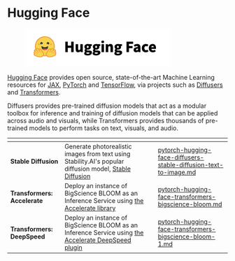 # Hugging Face

<figure><img src="../../../../../.gitbook/assets/image (42) (1) (2) (1).png" alt="The Hugging Face logo"><figcaption></figcaption></figure>

[Hugging Face](https://huggingface.co/) provides open source, state-of-the-art Machine Learning resources for [JAX](broken-reference), [PyTorch](../) and [TensorFlow](../../tensorflow/), via projects such as [Diffusers](https://github.com/huggingface/diffusers) and [Transformers](https://github.com/huggingface/transformers).

Diffusers provides pre-trained diffusion models that act as a modular toolbox for inference and training of diffusion models that can be applied across audio and visuals, while Transformers provides thousands of pre-trained models to perform tasks on text, visuals, and audio.

<table data-view="cards"><thead><tr><th></th><th></th><th></th><th data-hidden data-card-target data-type="content-ref"></th></tr></thead><tbody><tr><td><strong>Stable Diffusion</strong></td><td>Generate photorealistic images from text using Stability.AI's popular diffusion model, <a href="https://huggingface.co/docs/diffusers/stable_diffusion">Stable Diffusion</a></td><td></td><td><a href="pytorch-hugging-face-diffusers-stable-diffusion-text-to-image.md">pytorch-hugging-face-diffusers-stable-diffusion-text-to-image.md</a></td></tr><tr><td><strong>Transformers: Accelerate</strong></td><td>Deploy an instance of BigScience BLOOM as an Inference Service using <a href="https://huggingface.co/docs/accelerate/index">the Accelerate library</a></td><td></td><td><a href="pytorch-hugging-face-transformers-bigscience-bloom.md">pytorch-hugging-face-transformers-bigscience-bloom.md</a></td></tr><tr><td><strong>Transformers: DeepSpeed</strong></td><td>Deploy an instance of BigScience BLOOM as an Inference Service using <a href="https://huggingface.co/docs/accelerate/v0.16.0/en/usage_guides/deepspeed#deepspeed">the Accelerate DeepSpeed plugin</a></td><td></td><td><a href="pytorch-hugging-face-transformers-bigscience-bloom-1.md">pytorch-hugging-face-transformers-bigscience-bloom-1.md</a></td></tr></tbody></table>
